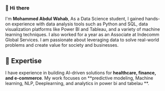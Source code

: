 ### 👋 Hi there

I'm **Mohammed Abdul Wahab**, As a Data Science student, I gained hands-on experience with data analysis tools such as Python and SQL, data 
visualization platforms like Power BI and Tableau, and a variety of machine learning techniques. I also worked for a year 
as an Associate at Indecomm Global Services. I am passionate about leveraging data to solve real-world problems and 
create value for society and businesses.
## 🚀 Expertise

I have experience in building AI-driven solutions for **healthcare, finance, and e-commerce**. My work focuses on **predictive modeling, Machine learning, NLP, Deeplearning, and analytics in power bi and tabelau **.
